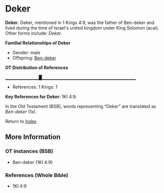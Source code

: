# Deker
**Deker**. 
Deker, mentioned in 1 Kings 4:9, was the father of Ben-deker and lived during the time of Israel's united kingdom under King Solomon (acai). 
Other forms include: 
*Dekar*. 




**Familial Relationships of Deker**


* Gender: male
* Offspring: [Ben-deker](Ben-deker.md)


**OT Distribution of References**

▁▁▁▁▁▁▁▁▁▁█▁▁▁▁▁▁▁▁▁▁▁▁▁▁▁▁▁▁▁▁▁▁▁▁▁▁▁▁
* References: 1 Kings: 1



**Key References for Deker**: 
1KI 4:9. 


In the Old Testament (BSB), words representing “Deker” are translated as 
*Ben-deker* (1x). 




Return to [Index](00-Index.md)

## More Information

### OT Instances (BSB)

* Ben-deker (1KI 4:9)



### References (Whole Bible)

* 1KI 4:9



